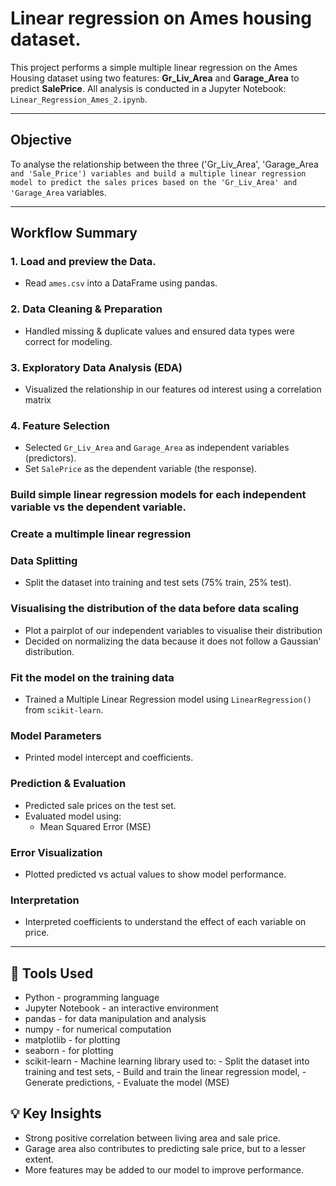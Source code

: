 # Linear regression on Ames housing dataset.
This project performs a simple multiple linear regression on the Ames Housing dataset using two features: **Gr_Liv_Area** and **Garage_Area** to predict **SalePrice**. 
All analysis is conducted in a Jupyter Notebook: `Linear_Regression_Ames_2.ipynb`.

---

##  Objective

To analyse the relationship between the three ('Gr_Liv_Area', 'Garage_Area` and 'Sale_Price') variables and build a multiple linear regression model to predict
the sales prices based on the 'Gr_Liv_Area' and 'Garage_Area` variables.

---

## Workflow Summary

### 1. Load and preview the Data.
- Read `ames.csv` into a DataFrame using pandas.

### 2. Data Cleaning & Preparation
- Handled missing & duplicate values and ensured data types were correct for modeling.

### 3. Exploratory Data Analysis (EDA)
- Visualized the relationship in our features od interest using a correlation matrix

### 4. Feature Selection
- Selected `Gr_Liv_Area` and `Garage_Area` as independent variables (predictors).
- Set `SalePrice` as the dependent variable (the response).

### Build simple linear regression models for each independent variable vs the dependent variable.

### Create a multimple linear regression

### Data Splitting
- Split the dataset into training and test sets (75% train, 25% test).

### Visualising the distribution of the data before data scaling
- Plot a pairplot of our independent variables to visualise their distribution
- Decided on normalizing the data because it does not follow a Gaussian' distribution.


### Fit the model on the training data
- Trained a Multiple Linear Regression model using `LinearRegression()` from `scikit-learn`.

### Model Parameters
- Printed model intercept and coefficients.

### Prediction & Evaluation
- Predicted sale prices on the test set.
- Evaluated model using:
  - Mean Squared Error (MSE)
  
### Error Visualization
- Plotted predicted vs actual values to show model performance.

### Interpretation
- Interpreted coefficients to understand the effect of each variable on price.

---

## 🧰 Tools Used

- Python              - programming language
- Jupyter Notebook    - an interactive environment
- pandas              - for data manipulation and analysis
- numpy               - for numerical computation
- matplotlib          - for plotting
- seaborn             - for plotting
- scikit-learn        - Machine learning library used to: - Split the dataset into training and test sets,
                                                          - Build and train the linear regression model,
                                                          - Generate predictions,
                                                          - Evaluate the model (MSE)

## 💡 Key Insights

- Strong positive correlation between living area and sale price.
- Garage area also contributes to predicting sale price, but to a lesser extent.
- More features may be added to our model to improve performance.
